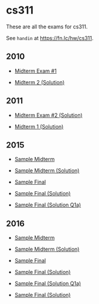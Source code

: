 # cs311

These are all the exams for cs311.

See `handin` at https://fn.lc/hw/cs311.



## 2010


* [Midterm Exam #1](/static/exams/cs311/2010/311-2010w1-midterm1-sample-soln.pdf)

* [Midterm 2 (Solution)](/static/exams/cs311/2010/311-2010w1-midterm2-sample-soln.pdf)



## 2011


* [Midterm Exam #2 (Solution)](/static/exams/cs311/2011/311-2011w1-midterm2-sample-soln.pdf)

* [Midterm 1 (Solution)](/static/exams/cs311/2011/311-2011w1-midterm1-sample-solns.pdf)



## 2015


* [Sample Midterm](/static/exams/cs311/2015/2015-311-practice-blank.pdf)

* [Sample Midterm (Solution)](/static/exams/cs311/2015/2015-311-practice-sol_4.pdf)

* [Sample Final](/static/exams/cs311/2015/2015-311-practicefinal-blank.pdf)

* [Sample Final (Solution)](/static/exams/cs311/2015/2015-311-practicefinal-solution.pdf)

* [Sample Final (Solution Q1a)](/static/exams/cs311/2015/2015-311-scan-practicefinalQ1a_5.pdf)



## 2016


* [Sample Midterm](/static/exams/cs311/2016/2016-cs311-t1-midterm-practice-blank.pdf)

* [Sample Midterm (Solution)](/static/exams/cs311/2016/2016-cs311-t1-midterm-practice-sol.pdf)

* [Sample Final](/static/exams/cs311/2016/2016-cs311-practicefinal-blank.pdf)

* [Sample Final (Solution)](/static/exams/cs311/2016/2016-cs311-practicefinal-sol.pdf)

* [Sample Final (Solution Q1a)](/static/exams/cs311/2016/2016-cs311-practicefinal-sol-Q1a.pdf)

* [Sample Final (Solution)](/static/exams/cs311/2016/practicefinal-sol.pdf)


